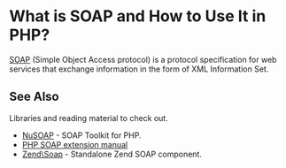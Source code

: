 # What is SOAP and How to Use It in PHP?

[SOAP](https://en.wikipedia.org/wiki/SOAP) (Simple Object Access protocol) is a
protocol specification for web services that exchange information in the form of
XML Information Set.

## See Also

Libraries and reading material to check out.

* [NuSOAP](http://nusoap.sourceforge.net/) - SOAP Toolkit for PHP.
* [PHP SOAP extension manual](http://php.net/manual/en/book.soap.php)
* [Zend\\Soap](https://github.com/zendframework/zend-soap) - Standalone Zend SOAP
  component.
